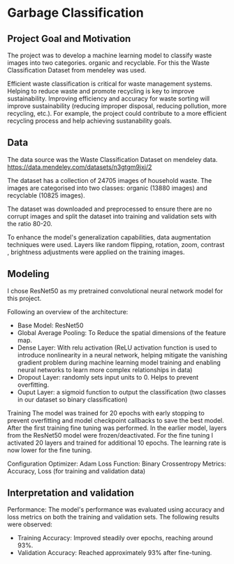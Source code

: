 # Garbage Classification

## Project Goal and Motivation

The project was to develop a machine learning model to classify waste images into two categories. organic and recyclable. For this the Waste Classification Dataset from mendeley was used.

Efficient waste classification is critical for waste management systems. Helping to reduce waste and promote recycling is key to improve sustainability. Improving efficiency and accuracy for waste sorting will improve sustainability (reducing improper disposal, reducing pollution, more recycling, etc.). For example, the project could contribute to a more efficient recycling process and help achieving sustanability goals.

## Data

The data source was the Waste Classification Dataset on mendeley data. https://data.mendeley.com/datasets/n3gtgm9jxj/2

The dataset has a collection of 24705 images of household waste. The images are categorised into two classes: organic (13880 images) and recyclable (10825 images).

The dataset was downloaded and preprocessed to ensure there are no corrupt images and split the dataset into training and validation sets with the ratio 80-20.

To enhance the model's generalization capabilities, data augmentation techniques were used. Layers like random flipping, rotation, zoom, contrast , brightness adjustments were applied on the training images.

## Modeling

I chose ResNet50 as my pretrained convolutional neural network model for this project.

Following an overview of the architecture:

- Base Model: ResNet50
- Global Average Pooling: To Reduce the spatial dimensions of the feature map.
- Dense Layer: With relu activation (ReLU activation function is used to introduce nonlinearity in a neural network, helping mitigate the vanishing gradient problem during machine learning model training and enabling neural networks to learn more complex relationships in data)
- Dropout Layer: randomly sets input units to 0. Helps to prevent overfitting.
- Ouput Layer: a sigmoid function to output the classification (two classes in our dataset so binary classification)

Training
The model was trained for 20 epochs with early stopping to prevent overfitting and model checkpoint callbacks to save the best model.
After the first training fine tuning was performed. In the earlier model, layers from the ResNet50 model were frozen/deactivated. For the fine tuning I activated 20 layers and trained for additional 10 epochs. The learning rate is now lower for the fine tuning.

Configuration
Optimizer: Adam
Loss Function: Binary Crossentropy
Metrics: Accuracy, Loss (for training and validation data)

## Interpretation and validation

Performance:
The model's performance was evaluated using accuracy and loss metrics on both the training and validation sets. The following results were observed:

- Training Accuracy: Improved steadily over epochs, reaching around 93%.
- Validation Accuracy: Reached approximately 93% after fine-tuning.
